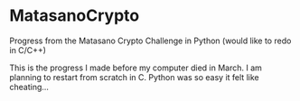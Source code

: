 # MatasanoCrypto
Progress from the Matasano Crypto Challenge in Python (would like to redo in C/C++)

This is the progress I made before my computer died in March. I am planning to restart from scratch in C. Python was so easy it felt like cheating...
